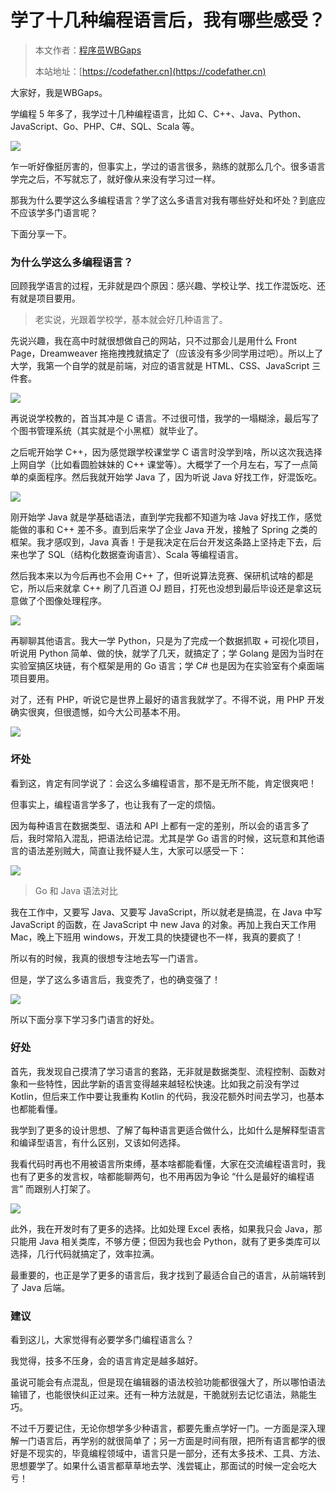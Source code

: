 # 学了十几种编程语言后，我有哪些感受？

> 本文作者：[程序员WBGaps](https://yuyuanweb.feishu.cn/wiki/Abldw5WkjidySxkKxU2cQdAtnah)
>
> 本站地址：[https://codefather.cn](https://codefather.cn)

大家好，我是WBGaps。

学编程 5 年多了，我学过十几种编程语言，比如 C、C++、Java、Python、JavaScript、Go、PHP、C#、SQL、Scala 等。

![](https://pic.yupi.icu/5563/202311051536792.png)

乍一听好像挺厉害的，但事实上，学过的语言很多，熟练的就那么几个。很多语言学完之后，不写就忘了，就好像从来没有学习过一样。

那我为什么要学这么多编程语言？学了这么多语言对我有哪些好处和坏处？到底应不应该学多门语言呢？

下面分享一下。

### 为什么学这么多编程语言？

回顾我学语言的过程，无非就是四个原因：感兴趣、学校让学、找工作混饭吃、还有就是项目要用。

> 老实说，光跟着学校学，基本就会好几种语言了。

先说兴趣，我在高中时就很想做自己的网站，只不过那会儿是用什么 Front Page，Dreamweaver 拖拖拽拽就搞定了（应该没有多少同学用过吧）。所以上了大学，我第一个自学的就是前端，对应的语言就是 HTML、CSS、JavaScript 三件套。

![](https://pic.yupi.icu/5563/202311051536931.png)

再说说学校教的，首当其冲是 C 语言。不过很可惜，我学的一塌糊涂，最后写了个图书管理系统（其实就是个小黑框）就毕业了。

之后呢开始学 C++，因为感觉跟学校课堂学 C 语言时没学到啥，所以这次我选择上网自学（比如看圆脸妹妹的 C++ 课堂等）。大概学了一个月左右，写了一点简单的桌面程序。然后我就开始学 Java 了，因为听说 Java 好找工作，好混饭吃。

![](https://pic.yupi.icu/5563/202311051536936.png)

刚开始学 Java 就是学基础语法，直到学完我都不知道为啥 Java 好找工作，感觉能做的事和 C++ 差不多。直到后来学了企业 Java 开发，接触了 Spring 之类的框架。我才感叹到，Java 真香！于是我决定在后台开发这条路上坚持走下去，后来也学了 SQL（结构化数据查询语言）、Scala 等编程语言。

然后我本来以为今后再也不会用 C++ 了，但听说算法竞赛、保研机试啥的都是它，所以后来就拿 C++ 刷了几百道 OJ 题目，打死也没想到最后毕设还是拿这玩意做了个图像处理程序。

![](https://pic.yupi.icu/5563/202311051536783.png)

再聊聊其他语言。我大一学 Python，只是为了完成一个数据抓取 + 可视化项目，听说用 Python 简单、做的快，就学了几天，就搞定了；学 Golang 是因为当时在实验室搞区块链，有个框架是用的 Go 语言；学 C# 也是因为在实验室有个桌面端项目要用。

对了，还有 PHP，听说它是世界上最好的语言我就学了。不得不说，用 PHP 开发确实很爽，但很遗憾，如今大公司基本不用。

![](https://pic.yupi.icu/5563/202311051536928.png)

### 坏处

看到这，肯定有同学说了：会这么多编程语言，那不是无所不能，肯定很爽吧！

但事实上，编程语言学多了，也让我有了一定的烦恼。

因为每种语言在数据类型、语法和 API 上都有一定的差别，所以会的语言多了后，我时常陷入混乱，把语法给记混。尤其是学 Go 语言的时候，这玩意和其他语言的语法差别贼大，简直让我怀疑人生，大家可以感受一下：

![](https://pic.yupi.icu/5563/202311051536940.png)

> Go 和 Java 语法对比

我在工作中，又要写 Java、又要写 JavaScript，所以就老是搞混，在 Java 中写 JavaScript 的函数，在 JavaScript 中 new Java 的对象。再加上我白天工作用 Mac，晚上下班用 windows，开发工具的快捷键也不一样，我真的要疯了！

所以有的时候，我真的很想专注地去写一门语言。

但是，学了这么多语言后，我变秃了，也的确变强了！

![](https://pic.yupi.icu/5563/202311051536787.jpeg)

所以下面分享下学习多门语言的好处。

### 好处

首先，我发现自己摸清了学习语言的套路，无非就是数据类型、流程控制、函数对象和一些特性，因此学新的语言变得越来越轻松快速。比如我之前没有学过 Kotlin，但后来工作中要让我重构 Kotlin 的代码，我没花额外时间去学习，也基本也都能看懂。

我学到了更多的设计思想、了解了每种语言更适合做什么，比如什么是解释型语言和编译型语言，有什么区别，又该如何选择。

我看代码时再也不用被语言所束缚，基本啥都能看懂，大家在交流编程语言时，我也有了更多的发言权，啥都能聊两句，也不用再因为争论 “什么是最好的编程语言” 而跟别人打架了。

![](https://pic.yupi.icu/5563/202311051536075.png)

此外，我在开发时有了更多的选择。比如处理 Excel 表格，如果我只会 Java，那只能用 Java 相关类库，不够方便；但因为我也会 Python，就有了更多类库可以选择，几行代码就搞定了，效率拉满。

最重要的，也正是学了更多的语言后，我才找到了最适合自己的语言，从前端转到了 Java 后端。

### 建议

看到这儿，大家觉得有必要学多门编程语言么？

我觉得，技多不压身，会的语言肯定是越多越好。

虽说可能会有点混乱，但是现在编辑器的语法校验功能都很强大了，所以哪怕语法输错了，也能很快纠正过来。还有一种方法就是，干脆就别去记忆语法，熟能生巧。

不过千万要记住，无论你想学多少种语言，都要先重点学好一门。一方面是深入理解一门语言后，再学别的就很简单了；另一方面是时间有限，把所有语言都学的很好是不现实的，毕竟编程领域中，语言只是一部分，还有太多技术、工具、方法、思想要学了。如果什么语言都草草地去学、浅尝辄止，那面试的时候一定会吃大亏！